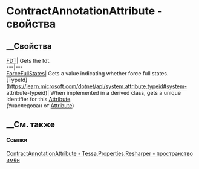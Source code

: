 # ContractAnnotationAttribute - свойства
##  __Свойства
[FDT](P_Tessa_Properties_Resharper_ContractAnnotationAttribute_FDT.htm)|  Gets
the fdt.  
---|---  
[ForceFullStates](P_Tessa_Properties_Resharper_ContractAnnotationAttribute_ForceFullStates.htm)|
Gets a value indicating whether force full states.  
[TypeId](https://learn.microsoft.com/dotnet/api/system.attribute.typeid#system-
attribute-typeid)| When implemented in a derived class, gets a unique
identifier for this
[Attribute](https://learn.microsoft.com/dotnet/api/system.attribute).  
(Унаследован от
[Attribute](https://learn.microsoft.com/dotnet/api/system.attribute))  
##  __См. также
#### Ссылки
[ContractAnnotationAttribute -
](T_Tessa_Properties_Resharper_ContractAnnotationAttribute.htm)
[Tessa.Properties.Resharper - пространство
имён](N_Tessa_Properties_Resharper.htm)

